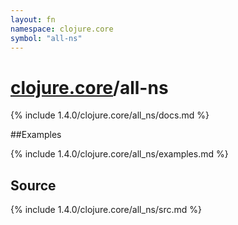 ```yaml
---
layout: fn
namespace: clojure.core
symbol: "all-ns"
---
```


# [clojure.core](../)/all-ns

{% include 1.4.0/clojure.core/all_ns/docs.md %}

##Examples

{% include 1.4.0/clojure.core/all_ns/examples.md %}
## Source
{% include 1.4.0/clojure.core/all_ns/src.md %}

